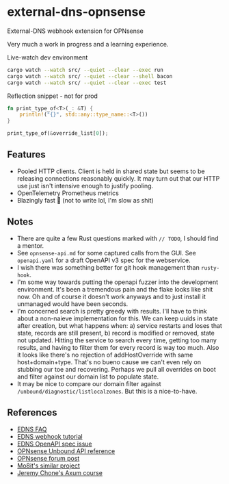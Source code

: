 # external-dns-opnsense

External-DNS webhook extension for OPNsense

Very much a work in progress and a learning experience.

Live-watch dev environment

```sh
cargo watch --watch src/ --quiet --clear --exec run
cargo watch --watch src/ --quiet --clear --shell bacon
cargo watch --watch src/ --quiet --clear --exec test
```

Reflection snippet - not for prod

```rust
fn print_type_of<T>(_: &T) {
    println!("{}", std::any::type_name::<T>())
}

print_type_of(&override_list[0]);
```

## Features

- Pooled HTTP clients.
  Client is held in shared state but seems to be releasing connections reasonably quickly.
  It may turn out that our HTTP use just isn't intensive enough to justify pooling.
- OpenTelemetry Prometheus metrics
- Blazingly fast 🚀 (not to write lol, I'm slow as shit)

## Notes

- There are quite a few Rust questions marked with `// TODO`, I should find a mentor.
- See `opnsense-api.md` for some captured calls from the GUI.
  See `openapi.yaml` for a draft OpenAPI v3 spec for the webservice.
- I wish there was something better for git hook management than `rusty-hook`.
- I'm some way towards putting the openapi fuzzer into the development environment.
  It's been a tremendous pain and the flake looks like shit now.
  Oh and of course it doesn't work anyways and to just install it unmanaged would have been seconds.
- I'm concerned search is pretty greedy with results.
  I'll have to think about a non-naieve implementation for this.
  We can keep uuids in state after creation, but what happens when:
  a) service restarts and loses that state, records are still present,
  b) record is modified or removed, state not updated.
  Hitting the service to search every time, getting too many results, and having to filter them
  for every record is way too much.
  Also it looks like there's no rejection of addHostOverride with same host+domain+type.
  That's no bueno cause we can't even rely on stubbing our toe and recovering.
  Perhaps we pull all overrides on boot and filter against our domain list to populate state.
- It may be nice to compare our domain filter against `/unbound/diagnostic/listlocalzones`.
  But this is a nice-to-have.

## References

- [EDNS FAQ](https://github.com/kubernetes-sigs/external-dns/blob/master/docs/faq.md)
- [EDNS webhook tutorial](https://github.com/kubernetes-sigs/external-dns/blob/master/docs/tutorials/webhook-provider.md)
- [EDNS OpenAPI spec issue](https://github.com/kubernetes-sigs/external-dns/issues/4138)
- [OPNsense Unbound API reference](https://docs.opnsense.org/development/api/core/unbound.html)
- [OPNsense forum post](https://forum.opnsense.org/index.php?topic=25823.0)
- [Mo8it's similar project](https://codeberg.org/mo8it/git-webhook-client/src/commit/61bcd61399570fdb67a535cd47ee7a19445f6360)
- [Jeremy Chone's Axum course](https://github.com/jeremychone-channel/rust-axum-course)
